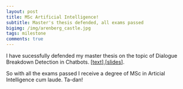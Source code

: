 ```yaml
---
layout: post
title: MSc Artificial Intelligence!
subtitle: Master's thesis defended, all exams passed
bigimg: /img/arenberg_castle.jpg
tags: milestone
comments: true
---
```


I have sucessfully defended my master thesis on the topic of Dialogue Breakdown Detection in Chatbots. [<a href="../pdf/Hendriksen_MAI_thesis.pdf">text</a>],[<a href="../pdf/thesis_defense_presentation.pdf">slides</a>].

So with all the exams passed I receive a degree of MSc in Articial Intelligence cum laude. Ta-dan!
